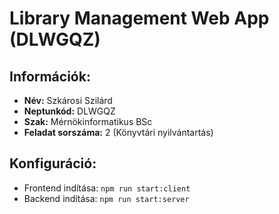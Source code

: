 # Library Management Web App (DLWGQZ)

## Információk:
- **Név:** Szkárosi Szilárd
- **Neptunkód:** DLWGQZ
- **Szak:** Mérnökinformatikus BSc
- **Feladat sorszáma:** 2 (Könyvtári nyilvántartás)

## Konfiguráció:

- Frontend indítása: `npm run start:client`
- Backend indítása: `npm run start:server`

